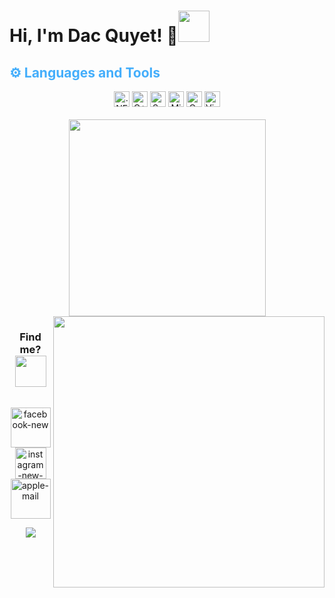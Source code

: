 # Hi, I'm Dac Quyet! 👋<img src="https://media.giphy.com/media/mGcNjsfWAjY5AEZNw6/giphy.gif" width="50">
<h2 style="color: #44AEFB">⚙️ Languages and Tools</h2>
<p align="center>"
<br>
  <div align=center>
    <span><img src="https://img.shields.io/badge/.NET-282C34?logo=.NET&logoColor=512BD4" alt=".NET logo" title=".NET" height="25" /></span>
  <span><img src="https://img.shields.io/badge/C++-282C34?logo=C++&logoColor=00599C" alt="C++ logo" title="C++" height="25" /></span>
  <span><img src="https://img.shields.io/badge/SublimeText-282C34?logo=sublimetext&logoColor=FF9800" alt="Sublime Text logo" title="Sublime Text" height="25" /></span>
  <span><img src="https://img.shields.io/badge/Microsoft SQL Server-282C34?logo=microsoftsqlserver&logoColor=CC2927" alt="Microsoft SQL Server logo" title="Microsoft SQL Server" height="25" /></span>
  <span><img src="https://img.shields.io/badge/Oracle-282C34?logo=microsoft-sql-server&logoColor=F80000" alt="Oracle logo" title="Oracle" height="25" /></span>
  <span><img src="https://img.shields.io/badge/VS%20Code-282C34?logo=visual-studio-code&logoColor=007ACC" alt="Visual Studio Code logo" title="Visual Studio Code" height="25" /></span>
  </div>
</br>

<div align=center>
  <a href="#" title="Noon">
    <img width="315" align="center" src="https://github-readme-stats.vercel.app/api/top-langs/?username=tu-lan&hide=c%23,powershell,Mathematica,Ruby,Objective-C,Objective-C%2b%2b,Cuda&title_color=61dafb&text_color=ffffff&icon_color=61dafb&bg_color=20232a&langs_count=8&layout=compact&border_color=61dafb&hide_border=true" />
  </a>
  <a href="#" title="Noon">
    <img align="right" width="434" src="https://github-readme-stats.vercel.app/api?username=tu-lan&show_icons=true&theme=react&border_color=61dafb&hide_border=true" />
  </a>
</div>

<div align=center>
  <h3 align="center" font-size-"23">Find me? <img src="https://media.giphy.com/media/v1.Y2lkPTc5MGI3NjExZjdlYzViYmE4NWRlNDg0M2YxNTI4ZjI4N2QzN2E3MjUxZmY4MDQ5MyZjdD1z/EDI4u70iO5nZqWBLa5/giphy.gif" width="50"></h3>
</div>
<br>
<div align="center">
  <a href="https://facebook.com/diepluc1110" target="blank">
 <img width="64" height="64" src="https://img.icons8.com/laces/64/facebook-new.png" alt="facebook-new"/>
  </a>
  <a href="https://instagram.com/_dieplucc" target="blank">
  <img width="50" height="50" src="https://img.icons8.com/ios/50/instagram-new--v1.png" alt="instagram-new--v1"/>
  </a>
  <a href="mailto:luuphuongvy0209@gmail.com" target="top">
   <img width="64" height="64" src="https://img.icons8.com/wired/64/apple-mail.png" alt="apple-mail"/>
  </a>
</div>


<p align="center">
  <a href="https://github.com/tu-lan">
    <img src="https://komarev.com/ghpvc/?username=wervlad&color=blue&style=flat)" />
  </a>
</p>
